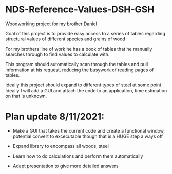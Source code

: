 # NDS-Reference-Values-DSH-GSH
Woodworking project for my brother Daniel

Goal of this project is to provide easy access to a series of tables regarding structural values of different species and grains of wood

For my brothers line of work he has a book of tables that he manually searches through to find values to calculate with.

This program should automatically scan through the tables and pull information at his request, reducing the busywork of reading pages of tables.

Ideally this project should expand to different types of steel at some point.
Ideally I will add a GUI and attach the code to an application, time estimation on that is unknown.


# Plan update 8/11/2021:

* Make a GUI that takes the current code and create a functional window, potential convert to excecutable though that is a HUGE step a ways off

* Expand library to encompass all woods, steel

* Learn how to do calculations and perform them automatically

* Adapt presentation to give more detailed answers